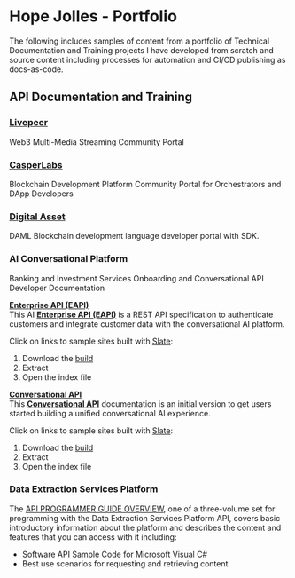 # Hope Jolles - Portfolio
The following includes samples of content from a portfolio of Technical Documentation and Training projects I have developed from scratch and source content including processes for automation and CI/CD publishing as docs-as-code.

## API Documentation and Training

### [**Livepeer**](https://docs.livepeer.org/)  
Web3 Multi-Media Streaming Community Portal 

### [**CasperLabs**](https://docs.casper.network/)  
Blockchain Development Platform Community Portal for Orchestrators and DApp Developers

### [**Digital Asset**](https://docs.daml.com/)  
DAML Blockchain development language developer portal with SDK. 

### AI Conversational Platform  
Banking and Investment Services Onboarding and Conversational API Developer Documentation 

**[**Enterprise API (EAPI)**](https://drive.google.com/drive/folders/1D-2XiRiNe20NqlkmTamIsS623QAo6Lq9?usp=sharing)**  
This AI [**Enterprise API (EAPI)**](https://drive.google.com/drive/folders/1D-2XiRiNe20NqlkmTamIsS623QAo6Lq9?usp=sharing) is a REST API specification to authenticate customers and integrate customer data with the conversational AI platform.

Click on links to sample sites built with [Slate](https://github.com/slatedocs/slate):  
1. Download the [build](https://drive.google.com/drive/folders/1D-2XiRiNe20NqlkmTamIsS623QAo6Lq9?usp=sharing)
2. Extract
3. Open the index file

**[**Conversational API**](https://drive.google.com/drive/folders/1D-2XiRiNe20NqlkmTamIsS623QAo6Lq9?usp=sharing)**  
This [**Conversational API**](https://drive.google.com/drive/folders/1D-2XiRiNe20NqlkmTamIsS623QAo6Lq9?usp=sharing) documentation is an initial version to get users started building a unified conversational AI experience.

Click on links to sample sites built with [Slate](https://github.com/slatedocs/slate):  
1. Download the [build](https://drive.google.com/drive/folders/1D-2XiRiNe20NqlkmTamIsS623QAo6Lq9?usp=sharing)
2. Extract
3. Open the index file

### Data Extraction Services Platform 
The [API PROGRAMMER GUIDE OVERVIEW](https://drive.google.com/drive/folders/1D-2XiRiNe20NqlkmTamIsS623QAo6Lq9?usp=sharing), one of a three-volume set for programming with the Data Extraction Services Platform API, covers basic introductory information about the platform and describes the content and features that you can access with it including: 
- Software API Sample Code for Microsoft Visual C#
- Best use scenarios for requesting and retrieving content

